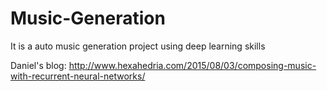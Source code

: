 # Music-Generation
It is a auto music generation project using deep learning skills

Daniel's blog: http://www.hexahedria.com/2015/08/03/composing-music-with-recurrent-neural-networks/
